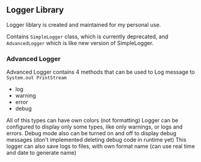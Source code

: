 ## Logger Library 
Logger liblary is created and maintained for my personal use. 

Contains `SimpleLogger` class, which is currently deprecated, and `AdvancedLogger` which is like new version of SimpleLogger.

### Advanced Logger
Advanced Logger contains 4 methods that can be used to Log message to `System.out PrintStream`
 
- log
- warning
- error
- debug

All of this types can have own colors (not formatting)
Logger can be configured to display only some types, like only warnings, or logs and errors. 
Debug mode also can be turned on and off to display debug messages (don't implemented deleting debug code in runtime yet)
This logger can also save logs to files, with own format name (can use real time and date to generate name)

